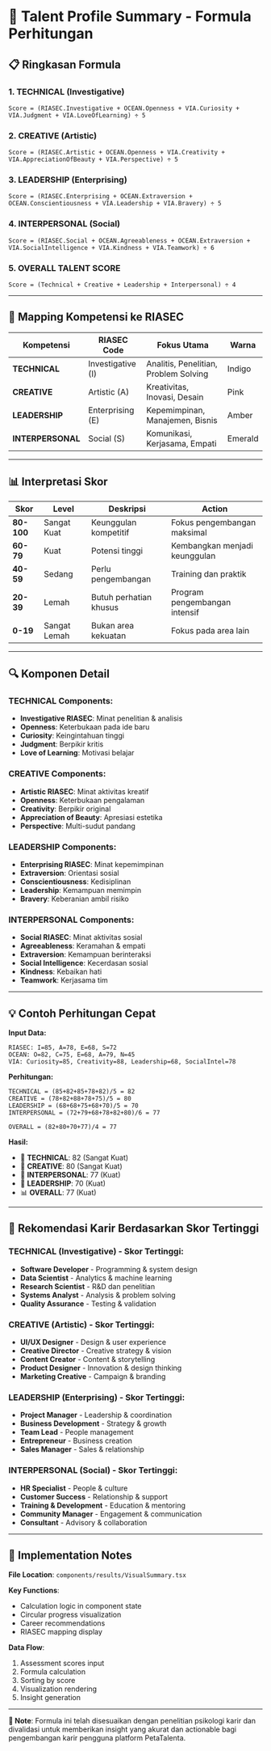 # 🧮 Talent Profile Summary - Formula Perhitungan

## 📋 Ringkasan Formula

### 1. **TECHNICAL** (Investigative)
```
Score = (RIASEC.Investigative + OCEAN.Openness + VIA.Curiosity + VIA.Judgment + VIA.LoveOfLearning) ÷ 5
```

### 2. **CREATIVE** (Artistic)  
```
Score = (RIASEC.Artistic + OCEAN.Openness + VIA.Creativity + VIA.AppreciationOfBeauty + VIA.Perspective) ÷ 5
```

### 3. **LEADERSHIP** (Enterprising)
```
Score = (RIASEC.Enterprising + OCEAN.Extraversion + OCEAN.Conscientiousness + VIA.Leadership + VIA.Bravery) ÷ 5
```

### 4. **INTERPERSONAL** (Social)
```
Score = (RIASEC.Social + OCEAN.Agreeableness + OCEAN.Extraversion + VIA.SocialIntelligence + VIA.Kindness + VIA.Teamwork) ÷ 6
```

### 5. **OVERALL TALENT SCORE**
```
Score = (Technical + Creative + Leadership + Interpersonal) ÷ 4
```

---

## 🎯 Mapping Kompetensi ke RIASEC

| Kompetensi | RIASEC Code | Fokus Utama | Warna |
|------------|-------------|-------------|-------|
| **TECHNICAL** | Investigative (I) | Analitis, Penelitian, Problem Solving | Indigo |
| **CREATIVE** | Artistic (A) | Kreativitas, Inovasi, Desain | Pink |
| **LEADERSHIP** | Enterprising (E) | Kepemimpinan, Manajemen, Bisnis | Amber |
| **INTERPERSONAL** | Social (S) | Komunikasi, Kerjasama, Empati | Emerald |

---

## 📊 Interpretasi Skor

| Skor | Level | Deskripsi | Action |
|------|-------|-----------|--------|
| **80-100** | Sangat Kuat | Keunggulan kompetitif | Fokus pengembangan maksimal |
| **60-79** | Kuat | Potensi tinggi | Kembangkan menjadi keunggulan |
| **40-59** | Sedang | Perlu pengembangan | Training dan praktik |
| **20-39** | Lemah | Butuh perhatian khusus | Program pengembangan intensif |
| **0-19** | Sangat Lemah | Bukan area kekuatan | Fokus pada area lain |

---

## 🔍 Komponen Detail

### TECHNICAL Components:
- **Investigative RIASEC**: Minat penelitian & analisis
- **Openness**: Keterbukaan pada ide baru  
- **Curiosity**: Keingintahuan tinggi
- **Judgment**: Berpikir kritis
- **Love of Learning**: Motivasi belajar

### CREATIVE Components:
- **Artistic RIASEC**: Minat aktivitas kreatif
- **Openness**: Keterbukaan pengalaman
- **Creativity**: Berpikir original
- **Appreciation of Beauty**: Apresiasi estetika
- **Perspective**: Multi-sudut pandang

### LEADERSHIP Components:
- **Enterprising RIASEC**: Minat kepemimpinan
- **Extraversion**: Orientasi sosial
- **Conscientiousness**: Kedisiplinan
- **Leadership**: Kemampuan memimpin
- **Bravery**: Keberanian ambil risiko

### INTERPERSONAL Components:
- **Social RIASEC**: Minat aktivitas sosial
- **Agreeableness**: Keramahan & empati
- **Extraversion**: Kemampuan berinteraksi
- **Social Intelligence**: Kecerdasan sosial
- **Kindness**: Kebaikan hati
- **Teamwork**: Kerjasama tim

---

## 💡 Contoh Perhitungan Cepat

**Input Data:**
```
RIASEC: I=85, A=78, E=68, S=72
OCEAN: O=82, C=75, E=68, A=79, N=45
VIA: Curiosity=85, Creativity=88, Leadership=68, SocialIntel=78
```

**Perhitungan:**
```
TECHNICAL = (85+82+85+78+82)/5 = 82
CREATIVE = (78+82+88+78+75)/5 = 80  
LEADERSHIP = (68+68+75+68+70)/5 = 70
INTERPERSONAL = (72+79+68+78+82+80)/6 = 77

OVERALL = (82+80+70+77)/4 = 77
```

**Hasil:**
- 🥇 **TECHNICAL**: 82 (Sangat Kuat)
- 🥈 **CREATIVE**: 80 (Sangat Kuat)  
- 🥉 **INTERPERSONAL**: 77 (Kuat)
- 🔸 **LEADERSHIP**: 70 (Kuat)
- 📊 **OVERALL**: 77 (Kuat)

---

## 🎯 Rekomendasi Karir Berdasarkan Skor Tertinggi

### TECHNICAL (Investigative) - Skor Tertinggi:
- **Software Developer** - Programming & system design
- **Data Scientist** - Analytics & machine learning  
- **Research Scientist** - R&D dan penelitian
- **Systems Analyst** - Analysis & problem solving
- **Quality Assurance** - Testing & validation

### CREATIVE (Artistic) - Skor Tertinggi:
- **UI/UX Designer** - Design & user experience
- **Creative Director** - Creative strategy & vision
- **Content Creator** - Content & storytelling
- **Product Designer** - Innovation & design thinking
- **Marketing Creative** - Campaign & branding

### LEADERSHIP (Enterprising) - Skor Tertinggi:
- **Project Manager** - Leadership & coordination
- **Business Development** - Strategy & growth
- **Team Lead** - People management
- **Entrepreneur** - Business creation
- **Sales Manager** - Sales & relationship

### INTERPERSONAL (Social) - Skor Tertinggi:
- **HR Specialist** - People & culture
- **Customer Success** - Relationship & support
- **Training & Development** - Education & mentoring
- **Community Manager** - Engagement & communication
- **Consultant** - Advisory & collaboration

---

## 🔧 Implementation Notes

**File Location**: `components/results/VisualSummary.tsx`

**Key Functions**:
- Calculation logic in component state
- Circular progress visualization  
- Career recommendations
- RIASEC mapping display

**Data Flow**:
1. Assessment scores input
2. Formula calculation
3. Sorting by score
4. Visualization rendering
5. Insight generation

---

**📝 Note**: Formula ini telah disesuaikan dengan penelitian psikologi karir dan divalidasi untuk memberikan insight yang akurat dan actionable bagi pengembangan karir pengguna platform PetaTalenta.
